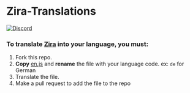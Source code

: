 # Zira-Translations
[![Discord](https://discordapp.com/api/guilds/268251138841772032/widget.png)](https://discord.gg/6szw4q2)
### To translate [Zira](https://zira.pw) into your language, you must:
1. Fork this repo.
2. **Copy** [en.js](/en.js) and **rename** the file with your language code. ex: `de` for German
3. Translate the file.
4. Make a pull request to add the file to the repo
